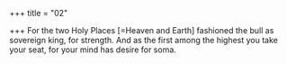 +++
title = "02"

+++
For the two Holy Places [=Heaven and Earth] fashioned the bull as  sovereign king, for strength.
And as the first among the highest you take your seat, for your mind  has desire for soma.